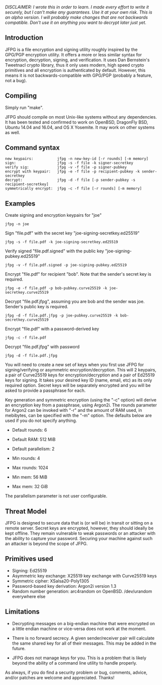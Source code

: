 *DISCLAIMER: I wrote this in order to learn. I made every effort
to write it securely, but I can't make any guarantees. Use it at 
your own risk. This is an alpha version. I will probably make changes
that are not backwards compatible. Don't use it on anything you want to
decrypt later just yet.* 

Introduction
------------

JFPG is a file encryption and signing utility 
roughly inspired by the GPG/PGP encryption utility. It
offers a more or less similar  syntax for encryption,
decryption, signing, and verification. It uses
Dan Bernstein's Tweetnacl crypto library, thus it
only uses  modern, high speed crypto primitives 
and all encryption is authenticated by default. 
However, this means it is not backwards-compatible
with GPG/PGP (probably a feature, not a bug). 

Compiling
---------

Simply run "make".

JFPG should compile on most Unix-like systems without any
dependencies. It has been tested and confirmed to work on 
OpenBSD, DragonFly BSD, Ubuntu 14.04 and 16.04, and OS X Yosemite. 
It may work on other systems as well. 

Command syntax
--------------
	new keypairs:           jfpg -n new-key-id [-r rounds] [-m memory]
	sign:                   jfpg -s -f file -k signer-secretkey
	verify sig:   	        jfpg -v -f file -p signer-pubkey
	encrypt with keypair:   jfpg -e -f file -p recipient-pubkey -k sender-secretkey
	decrypt:                jfpg -d -f file [-p sender-pubkey -s recipient-secretkey] 
	symmetrically encrypt:	jfpg -c -f file [-r rounds] [-m memory]

Examples
--------
Create signing and encryption keypairs for "joe"

	jfpg -n joe

Sign "file.pdf" with the secret key "joe-signing-secretkey.ed25519"

	jfpg -s -f file.pdf -k joe-signing-secretkey.ed25519

Verify signed "file.pdf.signed" with the public key "joe-signing-pubkey.ed25519"

	jfpg -v -f file.pdf.signed -p joe-signing-pubkey.ed25519

Encrypt "file.pdf" for recipient "bob". Note that the sender's secret key is required.

	jfpg -e -f file.pdf -p bob-pubkey.curve25519 -k joe-secretkey.curve25519	

Decrypt "file.pdf.jfpg", assuming you are bob and the sender was joe. Sender's
public key is required.

	jfpg -d -f file.pdf.jfpg -p joe-pubkey.curve25519 -k bob-secretkey.curve25519

Encrypt "file.pdf" with a password-derived key

	jfpg -c -f file.pdf

Decrypt "file.pdf.jfpg" with password

	jfpg -d -f file.pdf.jfpg 

You will need to create a new set of keys when you first use JFPG 
for signing/verifying or asymmetric encryption/decryption. 
This will 2 keypairs, a pair of Curve25519 keys for encryption/decryption
and a pair of Ed25519 keys for signing. It takes your desired key ID
(name, email, etc) as its only required option. Secret keys will be 
separately encrypted and you will be asked to provide a passphrase for each.  

Key generation and symmetric encryption (using the "-c" option) will
derive an encryption key from a passphrase, using Argon2i. 
The rounds parameter for Argon2 can be invoked with "-r" and the amount of 
RAM used, in mebibytes, can be specified with the "-m" option. The defaults
below are used if you do not specify anything. 

- Default rounds: 6 
- Default RAM: 512 MiB 
- Default parallelism: 2 

- Min rounds: 4 
- Max rounds: 1024 
- Min mem: 56 MiB 
- Max mem: 32 GiB 

The parallelism parameter is not user configurable.

Threat Model
------------

JFPG is designed to secure data that is (or will be) in transit or sitting on 
a remote server. Secret keys are encrypted, however, they should ideally be kept
offline. They remain vulnerable to weak passwords or an attacker with the 
ability to capture your password. Securing your machine against such an attacker
is beyond the scope of JFPG.

 
Primitives used
---------------

- Signing: Ed25519
- Asymmetric key exchange: X25519 key exchange with Curve25519 keys 
- Symmetric cipher: XSalsa20-Poly1305
- Password-based key derivation: Argon2i version 1.3
- Random number generation: arc4random on OpenBSD. /dev/urandom everywhere else

Limitations
-----------

- Decrypting messages on a big-endian machine that were encrypted on a little
	endian machine or vice-versa does not work at the moment. 

- There is no forward secrecy. A given sender/receiver pair will
	calculate the same shared key for all of their messages. This may be 
	added in the future. 

- JFPG does not manage keys for you. This is a problem that is likely
	beyond the ability of a command line utility to handle properly. 

As always, if you do find a security problem or bug, 
comments, advice, and/or patches are welcome and appreciated. Thanks!
